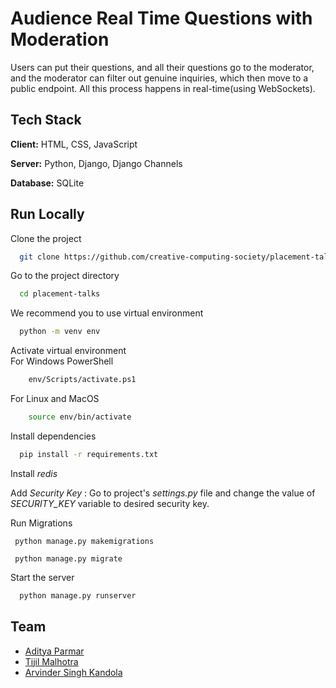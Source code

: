 
# Audience Real Time Questions with Moderation


Users can put their questions, and all their questions go to the moderator, and the moderator can filter out genuine inquiries, which then move to a public endpoint. All this process happens in real-time(using WebSockets).






## Tech Stack

**Client:** HTML, CSS, JavaScript

**Server:** Python, Django, Django Channels

**Database:** SQLite


  
## Run Locally


Clone the project

```bash
  git clone https://github.com/creative-computing-society/placement-talks.git
```

Go to the project directory

```bash
  cd placement-talks
```

We recommend you to use virtual environment

```bash
  python -m venv env
```

Activate virtual environment   
For Windows PowerShell
```bash
    env/Scripts/activate.ps1
```
For Linux and MacOS
```bash
    source env/bin/activate
```

Install dependencies

```bash
  pip install -r requirements.txt
```

Install *redis*

Add *Security Key* : Go to project's *settings.py* file and change the value of *SECURITY_KEY* variable to desired security key.

Run Migrations

```
 python manage.py makemigrations
```
```
 python manage.py migrate
```

Start the server

```bash
  python manage.py runserver
```



  
## Team

* [Aditya Parmar](https://github.com/adityaParmar9813)
* [Tijil Malhotra](https://github.com/TijilM)
* [Arvinder Singh Kandola](https://github.com/askandola)
